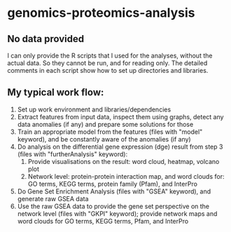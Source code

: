 # genomics-proteomics-analysis

## No data provided
I can only provide the R scripts that I used for the analyses, without the actual data. So they cannot be run, and for reading only.
The detailed comments in each script show how to set up directories and libraries.

## My typical work flow: 
1. Set up work environment and libraries/dependencies
2. Extract features from input data, inspect them using graphs, detect any data anomalies (if any) and prepare some solutions for those
3. Train an appropriate model from the features (files with "model" keyword), and be constantly aware of the anomalies (if any)
4. Do analysis on the differential gene expression (dge) result from step 3 (files with "furtherAnalysis" keyword):
    1. Provide visualisations on the result: word cloud, heatmap, volcano plot
    2. Network level: protein-protein interaction map, and word clouds for: GO terms, KEGG terms, protein family (Pfam), and InterPro
5. Do Gene Set Enrichment Analysis (files with "GSEA" keyword), and generate raw GSEA data
6. Use the raw GSEA data to provide the gene set perspective on the network level (files with "GKPI" keyword); provide network maps and word clouds for GO terms, KEGG terms, Pfam, and InterPro